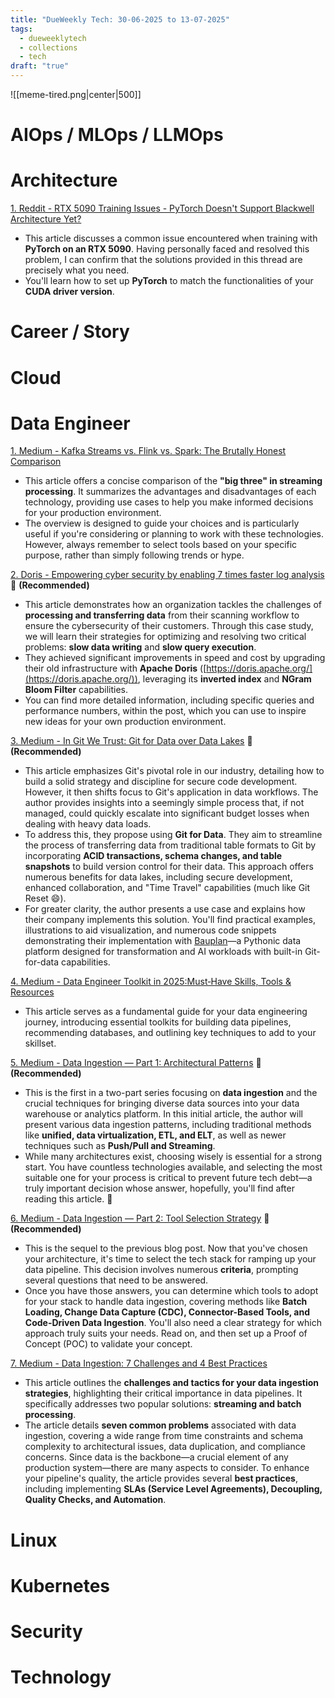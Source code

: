 ```yaml
---
title: "DueWeekly Tech: 30-06-2025 to 13-07-2025"
tags:
  - dueweeklytech
  - collections
  - tech
draft: "true"
---
```



![[meme-tired.png|center|500]]

# AIOps / MLOps / LLMOps

# Architecture

[1. Reddit - RTX 5090 Training Issues - PyTorch Doesn't Support Blackwell Architecture Yet?](https://www.reddit.com/r/LocalLLaMA/comments/1law1go/rtx_5090_training_issues_pytorch_doesnt_support/)

- This article discusses a common issue encountered when training with **PyTorch on an RTX 5090**. Having personally faced and resolved this problem, I can confirm that the solutions provided in this thread are precisely what you need.
- You'll learn how to set up **PyTorch** to match the functionalities of your **CUDA driver version**.
# Career / Story

# Cloud

# Data Engineer

[1. Medium - Kafka Streams vs. Flink vs. Spark: The Brutally Honest Comparison](https://medium.com/@kanishksinghpujari/kafka-streams-vs-flink-vs-spark-the-brutally-honest-comparison-05dcffc8df05)

- This article offers a concise comparison of the **"big three" in streaming processing**. It summarizes the advantages and disadvantages of each technology, providing use cases to help you make informed decisions for your production environment.
- The overview is designed to guide your choices and is particularly useful if you're considering or planning to work with these technologies. However, always remember to select tools based on your specific purpose, rather than simply following trends or hype.

[2. Doris - Empowering cyber security by enabling 7 times faster log analysis](http://doris.apache.org/blog/empowering-cyber-security-by-enabling-seven-times-faster-log-analysis) 🌟 **(Recommended)**

- This article demonstrates how an organization tackles the challenges of **processing and transferring data** from their scanning workflow to ensure the cybersecurity of their customers. Through this case study, we will learn their strategies for optimizing and resolving two critical problems: **slow data writing** and **slow query execution**.
- They achieved significant improvements in speed and cost by upgrading their old infrastructure with **Apache Doris** ([https://doris.apache.org/](https://doris.apache.org/)), leveraging its **inverted index** and **NGram Bloom Filter** capabilities.
- You can find more detailed information, including specific queries and performance numbers, within the post, which you can use to inspire new ideas for your own production environment.

[3. Medium - In Git We Trust: Git for Data over Data Lakes](https://medium.com/data-engineer-things/in-git-we-trust-git-for-data-over-data-lakes-322fe8375ace) 🌟 **(Recommended)**

- This article emphasizes Git's pivotal role in our industry, detailing how to build a solid strategy and discipline for secure code development. However, it then shifts focus to Git's application in data workflows. The author provides insights into a seemingly simple process that, if not managed, could quickly escalate into significant budget losses when dealing with heavy data loads.
- To address this, they propose using **Git for Data**. They aim to streamline the process of transferring data from traditional table formats to Git by incorporating **ACID transactions, schema changes, and table snapshots** to build version control for their data. This approach offers numerous benefits for data lakes, including secure development, enhanced collaboration, and "Time Travel" capabilities (much like Git Reset 😄).
- For greater clarity, the author presents a use case and explains how their company implements this solution. You'll find practical examples, illustrations to aid visualization, and numerous code snippets demonstrating their implementation with [Bauplan](https://www.bauplanlabs.com/)—a Pythonic data platform designed for transformation and AI workloads with built-in Git-for-data capabilities.

[4. Medium - Data Engineer Toolkit in 2025:Must‑Have Skills, Tools & Resources](https://medium.com/@vijaygadhave2014/data-engineer-toolkit-in-2025-must-have-skills-tools-resources-4ae3b8997a3c)

- This article serves as a fundamental guide for your data engineering journey, introducing essential toolkits for building data pipelines, recommending databases, and outlining key techniques to add to your skillset.

[5. Medium - Data Ingestion — Part 1: Architectural Patterns](https://medium.com/the-modern-scientist/the-art-of-data-ingestion-powering-analytics-from-operational-sources-467552d6c9a2) 🌟 **(Recommended)**

- This is the first in a two-part series focusing on **data ingestion** and the crucial techniques for bringing diverse data sources into your data warehouse or analytics platform. In this initial article, the author will present various data ingestion patterns, including traditional methods like **unified, data virtualization, ETL, and ELT**, as well as newer techniques such as **Push/Pull and Streaming**.    
- While many architectures exist, choosing wisely is essential for a strong start. You have countless technologies available, and selecting the most suitable one for your process is critical to prevent future tech debt—a truly important decision whose answer, hopefully, you'll find after reading this article. 🤔

[6. Medium - Data Ingestion — Part 2: Tool Selection Strategy](https://medium.com/the-modern-scientist/data-ingestion-part-2-tool-selection-strategy-07c6ca7aeddb) 🌟 **(Recommended)**

- This is the sequel to the previous blog post. Now that you've chosen your architecture, it's time to select the tech stack for ramping up your data pipeline. This decision involves numerous **criteria**, prompting several questions that need to be answered.
- Once you have those answers, you can determine which tools to adopt for your stack to handle data ingestion, covering methods like **Batch Loading, Change Data Capture (CDC), Connector-Based Tools, and Code-Driven Data Ingestion**. You'll also need a clear strategy for which approach truly suits your needs. Read on, and then set up a Proof of Concept (POC) to validate your concept.

[7. Medium - Data Ingestion: 7 Challenges and 4 Best Practices](https://www.montecarlodata.com/blog-data-ingestion/)

- This article outlines the **challenges and tactics for your data ingestion strategies**, highlighting their critical importance in data pipelines. It specifically addresses two popular solutions: **streaming and batch processing**.
- The article details **seven common problems** associated with data ingestion, covering a wide range from time constraints and schema complexity to architectural issues, data duplication, and compliance concerns. Since data is the backbone—a crucial element of any production system—there are many aspects to consider. To enhance your pipeline's quality, the article provides several **best practices**, including implementing **SLAs (Service Level Agreements), Decoupling, Quality Checks, and Automation**.
# Linux

# Kubernetes

# Security

# Technology

